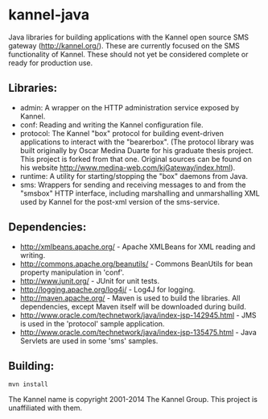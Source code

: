 # kannel-java #

Java libraries for building applications with the Kannel open source SMS gateway (<http://kannel.org/>). These are currently focused on the SMS functionality of Kannel. These should not yet be considered complete or ready for production use.

## Libraries: ##
- admin: A wrapper on the HTTP administration service exposed by Kannel.
- conf: Reading and writing the Kannel configuration file.
- protocol: The Kannel "box" protocol for building event-driven applications to interact with the "bearerbox". (The protocol library was built originally by Oscar Medina Duarte for his graduate thesis project. This project is forked from that one. Original sources can be found on his website <http://www.medina-web.com/kjGateway/index.html>).
- runtime: A utility for starting/stopping the "box" daemons from Java.
- sms: Wrappers for sending and receiving messages to and from the "smsbox" HTTP interface, including marshalling and unmarshalling XML used by Kannel for the post-xml version of the sms-service.

## Dependencies: ##
- <http://xmlbeans.apache.org/> - Apache XMLBeans for XML reading and writing.
- <http://commons.apache.org/beanutils/> - Commons BeanUtils for bean property manipulation in 'conf'.
- <http://www.junit.org/> - JUnit for unit tests.
- <http://logging.apache.org/log4j/> - Log4J for logging.
- <http://maven.apache.org/> - Maven is used to build the libraries. All dependencies, except Maven itself will be downloaded during build.
- <http://www.oracle.com/technetwork/java/index-jsp-142945.html> - JMS is used in the 'protocol' sample application. 
- <http://www.oracle.com/technetwork/java/index-jsp-135475.html> - Java Servlets are used in some 'sms' samples.

## Building: ##

    mvn install

The Kannel name is copyright 2001-2014 The Kannel Group. This project is unaffiliated with them.

